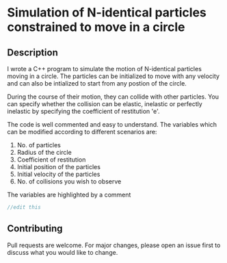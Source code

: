 # Simulation of N-identical particles constrained to move in a circle

## Description
I wrote a C++ program to simulate the motion of N-identical particles moving in a circle. The particles can be initialized to move with any velocity and can also be intialized to start from any postion of the circle. 

During the course of their motion, they can collide with other particles. You can specify whether the collision can be elastic, inelastic or perfectly inelastic by specifying the coefficient of restitution 'e'.

The code is well commented and easy to understand. The variables which can be modified according to different scenarios are:

1. No. of particles
2. Radius of the circle
3. Coefficient of restitution
4. Initial position of the particles
5. Initial velocity of the particles
6. No. of collisions you wish to observe

The variables are highlighted by a comment 
```C++
//edit this
```

## Contributing
Pull requests are welcome. For major changes, please open an issue first to discuss what you would like to change.


